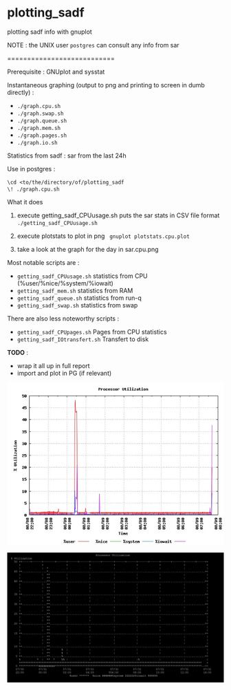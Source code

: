 # plotting_sadf
plotting sadf info with gnuplot 

NOTE : the UNIX user `postgres` can consult any info from sar

===========================

Prerequisite : GNUplot and sysstat 

Instantaneous graphing (output to png and printing to screen in dumb directly) :
 * `./graph.cpu.sh`
 * `./graph.swap.sh`
 * `./graph.queue.sh`
 * `./graph.mem.sh`
 * `./graph.pages.sh`
 * `./graph.io.sh`

 
Statistics from sadf : sar from the last 24h

Use in postgres : 
~~~
\cd <to/the/directory/of/plotting_sadf
\! ./graph.cpu.sh 
~~~

What it does

1. execute getting_sadf_CPUusage.sh puts the sar stats in CSV file format
`./getting_sadf_CPUusage.sh`


2. execute plotstats to plot in png
` gnuplot plotstats.cpu.plot`

3. take a look at the graph for the day in sar.cpu.png 



Most notable scripts are :
 * `getting_sadf_CPUusage.sh` statistics from CPU (%user/%nice/%system/%iowait)
 * `getting_sadf_mem.sh` 	  statistics from RAM
 * `getting_sadf_queue.sh` 	statistics from run-q
 * `getting_sadf_swap.sh`   statistics from swap 
  
There are also less noteworthy scripts :
 * `getting_sadf_CPUpages.sh` 	 Pages from CPU statistics
 * `getting_sadf_IOtransfert.sh` Transfert to disk


**TODO** :
 * wrap it all up in full report
 * import and plot in PG (if relevant)
 
 ![Example of cpu graph in png](https://github.com/emerichunter/plotting_sadf/blob/master/sar.cpu.png)
 
 ![Example of cpu graph in dumb terminal](https://github.com/emerichunter/plotting_sadf/blob/master/sar_cpu_dumb.PNG)

 
